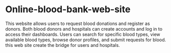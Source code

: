 # Online-blood-bank-web-site
This website allows users to request blood donations and register as donors. Both blood donors and hospitals can create accounts and log in to access their dashboards. Users can search for specific blood types, view available blood types, browse donor profiles, and submit requests for blood. this web site create the bridge for users and hospitals.
